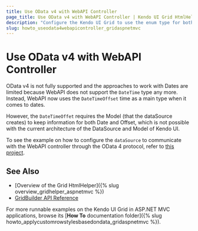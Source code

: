 ```yaml
---
title: Use OData v4 with WebAPI Controller
page_title: Use OData v4 with WebAPI Controller | Kendo UI Grid HtmlHelper
description: "Configure the Kendo UI Grid to use the enum type for both displaying and editing in ASP.NET MVC applications."
slug: howto_useodata4webapicontroller_gridaspnetmvc
---
```


# Use OData v4 with WebAPI Controller

OData v4 is not fully supported and the approaches to work with Dates are limited because WebAPI does not support the `DateTime` type any more. Instead, WebAPI now uses the `DateTimeOffset` time as a main type when it comes to dates.

However, the `DateTimeOffet` requires the Model (that the dataSource creates) to keep information for both Date and Offset, which is not possible with the current architecture of the DataSource and Model of Kendo UI.

To see the example on how to configure the `dataSource` to communicate with the WebAPI controller through the OData 4 protocol, refer to [this project](https://github.com/telerik/ui-for-aspnet-mvc-examples/tree/master/grid/odata-v4-web-api-binding-wrappers).

## See Also

* [Overview of the Grid HtmlHelper]({% slug overview_gridhelper_aspnetmvc %})
* [GridBuilder API Reference](/api/Kendo.Mvc.UI.Fluent/AutoCompleteBuilder)

For more runnable examples on the Kendo UI Grid in ASP.NET MVC applications, browse its [**How To** documentation folder]({% slug howto_applycustomrowstylesbasedondata_gridaspnetmvc %}).
